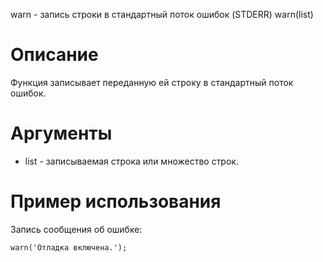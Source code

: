 warn - запись строки в стандартный поток ошибок (STDERR)
    warn(list)

Описание
========

Функция записывает переданную ей строку в стандартный поток ошибок.

Аргументы
=========

* list - записываемая строка или множество строк.

Пример использования
====================

Запись сообщения об ошибке:

    warn('Отладка включена.');
